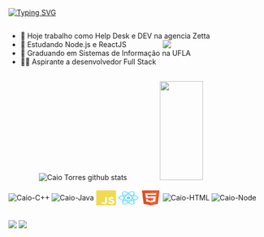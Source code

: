 [![Typing SVG](https://readme-typing-svg.herokuapp.com/?color=4169E1&size=35&center=true&vCenter=true&width=1000&lines=Hey,+my+name+is+Caio+Torres;I'm+21+years+old;I'm+from+Brazil;Be+Welcome!+:%29)](https://git.io/typing-svg)

##

- 🔭 Hoje trabalho como Help Desk e DEV na agencia Zetta <img align="right" width="200" src="https://i2.wp.com/allhtaccess.info/wp-content/uploads/2018/03/programming.gif?fit=1281%2C716&ssl=1" />
- 🌱 Estudando Node.js e ReactJS 
- 💬 Graduando em Sistemas de Informação na UFLA
- 👨‍💻 Aspirante a desenvolvedor Full Stack


##

  <div align="center">  
  <img width="49%" height="195px" src="https://github-readme-stats.vercel.app/api?username=caiohtorres&show_icons=true&count_private=true&hide_border=true&title_color=4169E1&icon_color=4169E1&text_color=c9d1d9&bg_color=0d1117" alt="Caio Torres github stats" /> 
  <img width="41%" height="195px" src="https://github-readme-stats.vercel.app/api/top-langs/?username=caiohtorres&layout=compact&hide_border=true&title_color=4169E1&text_color=4169E1&bg_color=0d1117" />
</div>

<div style="display: inline_block"><br>
  <img align="center" alt="Caio-C++" height="30" width="40" src="https://cdn.jsdelivr.net/gh/devicons/devicon/icons/cplusplus/cplusplus-original.svg">
  <img align="center" alt="Caio-Java" height="30" width="40" src="https://cdn.jsdelivr.net/gh/devicons/devicon/icons/java/java-original.svg">
  <img align="center" alt="Caio-Js" height="30" width="40" src="https://raw.githubusercontent.com/devicons/devicon/master/icons/javascript/javascript-plain.svg">
  <img align="center" alt="Caio-React" height="30" width="40" src="https://raw.githubusercontent.com/devicons/devicon/master/icons/react/react-original.svg">
  <img align="center" alt="Caio-HTML" height="30" width="40" src="https://raw.githubusercontent.com/devicons/devicon/master/icons/html5/html5-original.svg">
  <img align="center" alt="Caio-HTML" height="30" width="40" src="https://cdn.jsdelivr.net/gh/devicons/devicon/icons/css3/css3-original.svg">
  <img align="center" alt="Caio-Node" height="30" width="40" src="https://cdn.jsdelivr.net/gh/devicons/devicon/icons/nodejs/nodejs-original.svg">


</div>
  
  ##
 
<div> 

  <a href="https://www.instagram.com/caiohtorres_/" target="_blank"><img src="https://img.shields.io/badge/-Instagram-%23E4405F?style=for-the-badge&logo=instagram&logoColor=white" target="_blank"></a>
  <a href = "mailto:torrescaio12@gmail.com"><img src="https://img.shields.io/badge/-Gmail-%23333?style=for-the-badge&logo=gmail&logoColor=white" target="_blank"></a>
  
</div>
